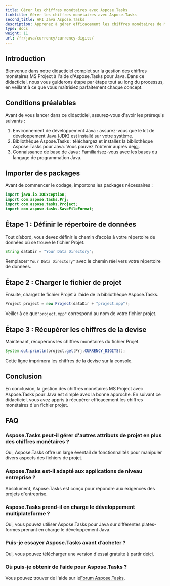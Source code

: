 ```yaml
---
title: Gérer les chiffres monétaires avec Aspose.Tasks
linktitle: Gérer les chiffres monétaires avec Aspose.Tasks
second_title: API Java Aspose.Tasks
description: Apprenez à gérer efficacement les chiffres monétaires de MS Project à l'aide d'Aspose.Tasks pour Java. Guide étape par étape avec des exemples de code.
type: docs
weight: 11
url: /fr/java/currency/currency-digits/
---
```

## Introduction
Bienvenue dans notre didacticiel complet sur la gestion des chiffres monétaires MS Project à l'aide d'Aspose.Tasks pour Java. Dans ce didacticiel, nous vous guiderons étape par étape tout au long du processus, en veillant à ce que vous maîtrisiez parfaitement chaque concept.
## Conditions préalables
Avant de vous lancer dans ce didacticiel, assurez-vous d'avoir les prérequis suivants :
1. Environnement de développement Java : assurez-vous que le kit de développement Java (JDK) est installé sur votre système.
2.  Bibliothèque Aspose.Tasks : téléchargez et installez la bibliothèque Aspose.Tasks pour Java. Vous pouvez l'obtenir auprès de[ici](https://releases.aspose.com/tasks/java/).
3. Connaissance de base de Java : Familiarisez-vous avec les bases du langage de programmation Java.

## Importer des packages
Avant de commencer le codage, importons les packages nécessaires :
```java
import java.io.IOException;
import com.aspose.tasks.Prj;
import com.aspose.tasks.Project;
import com.aspose.tasks.SaveFileFormat;
```

## Étape 1 : Définir le répertoire de données
Tout d’abord, vous devez définir le chemin d’accès à votre répertoire de données où se trouve le fichier Projet.
```java
String dataDir = "Your Data Directory";
```
 Remplacer`"Your Data Directory"` avec le chemin réel vers votre répertoire de données.
## Étape 2 : Charger le fichier de projet
Ensuite, chargez le fichier Projet à l’aide de la bibliothèque Aspose.Tasks.
```java
Project project = new Project(dataDir + "project.mpp");
```
 Veiller à ce que`"project.mpp"` correspond au nom de votre fichier projet.
## Étape 3 : Récupérer les chiffres de la devise
Maintenant, récupérons les chiffres monétaires du fichier Projet.
```java
System.out.println(project.get(Prj.CURRENCY_DIGITS));
```
Cette ligne imprimera les chiffres de la devise sur la console.

## Conclusion
En conclusion, la gestion des chiffres monétaires MS Project avec Aspose.Tasks pour Java est simple avec la bonne approche. En suivant ce didacticiel, vous avez appris à récupérer efficacement les chiffres monétaires d'un fichier projet.
## FAQ
### Aspose.Tasks peut-il gérer d'autres attributs de projet en plus des chiffres monétaires ?
Oui, Aspose.Tasks offre un large éventail de fonctionnalités pour manipuler divers aspects des fichiers de projet.
### Aspose.Tasks est-il adapté aux applications de niveau entreprise ?
Absolument, Aspose.Tasks est conçu pour répondre aux exigences des projets d'entreprise.
### Aspose.Tasks prend-il en charge le développement multiplateforme ?
Oui, vous pouvez utiliser Aspose.Tasks pour Java sur différentes plates-formes prenant en charge le développement Java.
### Puis-je essayer Aspose.Tasks avant d’acheter ?
 Oui, vous pouvez télécharger une version d'essai gratuite à partir de[ici](https://releases.aspose.com/).
### Où puis-je obtenir de l’aide pour Aspose.Tasks ?
 Vous pouvez trouver de l'aide sur le[Forum Aspose.Tasks](https://forum.aspose.com/c/tasks/15).
